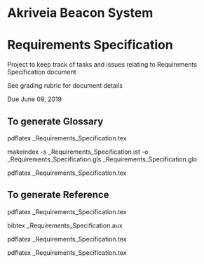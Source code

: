
# Akriveia Beacon System









# Requirements Specification

Project to keep track of tasks and issues relating to Requirements Specification document

See grading rubric for document details

Due June 09, 2019


## To generate Glossary

pdflatex _Requirements_Specification.tex

makeindex -s _Requirements_Specification.ist -o _Requirements_Specification.gls _Requirements_Specification.glo

pdflatex _Requirements_Specification.tex


## To generate Reference

pdflatex _Requirements_Specification.tex

bibtex _Requirements_Specification.aux

pdflatex _Requirements_Specification.tex

pdflatex _Requirements_Specification.tex

